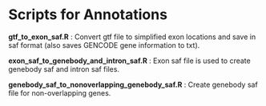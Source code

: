 # Scripts for Annotations

**gtf_to_exon_saf.R** : Convert gtf file to simplified exon locations and save in saf format (also saves GENCODE gene information to txt).

**exon_saf_to_genebody_and_intron_saf.R** : Exon saf file is used to create genebody saf and intron saf files.

**genebody_saf_to_nonoverlapping_genebody_saf.R** : Create genebody saf file for non-overlapping genes.
